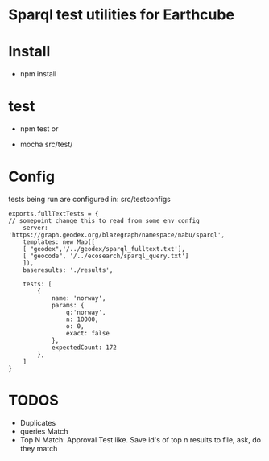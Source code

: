 **Sparql test utilities for Earthcube**
=============

# Install


* npm install
  
test
====
* npm test
or
  
* mocha src/test/

Config
====
tests being run are configured in:
src/testconfigs

```
exports.fullTextTests = {
// somepoint change this to read from some env config
    server: 'https://graph.geodex.org/blazegraph/namespace/nabu/sparql',
    templates: new Map([
    [ "geodex",'/../geodex/sparql_fulltext.txt'],
    [ "geocode", '/../ecosearch/sparql_query.txt']
    ]),
    baseresults: './results',
    
    tests: [
        {
            name: 'norway',
            params: {
                q:'norway',
                n: 10000,
                o: 0,
                exact: false
            },
            expectedCount: 172
        },
    ]
}
```

TODOS
====
* Duplicates
* queries Match
* Top N Match:
Approval Test like.
Save id's of top n results to file, ask, do they match

